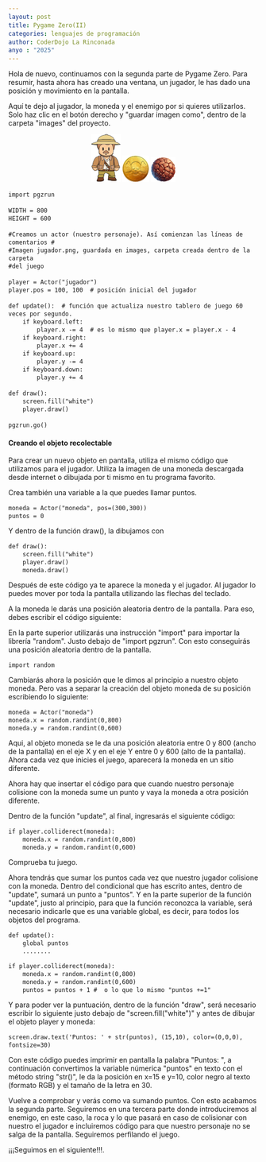```yaml
---
layout: post
title: Pygame Zero(II)
categories: lenguajes de programación
author: CoderDojo La Rinconada
anyo : "2025"
---
```



Hola de nuevo, continuamos con la segunda parte de Pygame Zero. Para resumir, hasta ahora has creado una ventana, un jugador, le has dado una posición y movimiento en la pantalla. 

Aquí te dejo al jugador, la moneda y el enemigo por si quieres utilizarlos. Solo haz clic en el botón derecho y "guardar imagen como", dentro de la carpeta "images" del proyecto.

<span style="display:block;text-align:center"> ![jugador] ![moneda] ![roca]</span>


~~~
import pgzrun

WIDTH = 800
HEIGHT = 600

#Creamos un actor (nuestro personaje). Así comienzan las líneas de comentarios #
#Imagen jugador.png, guardada en images, carpeta creada dentro de la carpeta 
#del juego

player = Actor("jugador")
player.pos = 100, 100  # posición inicial del jugador

def update():  # función que actualiza nuestro tablero de juego 60 veces por segundo.
    if keyboard.left:
        player.x -= 4  # es lo mismo que player.x = player.x - 4
    if keyboard.right:
        player.x += 4
    if keyboard.up:
        player.y -= 4
    if keyboard.down:
        player.y += 4

def draw():
    screen.fill("white")
    player.draw()

pgzrun.go()
~~~


#### Creando el objeto recolectable

Para crear un nuevo objeto en pantalla, utiliza el mismo código que utilizamos para el jugador. Utiliza la imagen de una moneda descargada desde internet o dibujada por ti mismo en tu programa favorito.

Crea también una variable a la que puedes llamar puntos.
~~~
moneda = Actor("moneda", pos=(300,300))
puntos = 0
~~~

Y dentro de la función draw(), la dibujamos con 

~~~
def draw():
    screen.fill("white")
    player.draw()
    moneda.draw()
~~~

Después de este código ya te aparece la moneda y el jugador. Al jugador lo puedes mover por toda la pantalla utilizando las flechas del teclado.

A la moneda le darás una posición aleatoria dentro de la pantalla. Para eso, debes escribir el código siguiente:

En la parte superior utilizarás una instrucción "import" para importar la librería "random". Justo debajo de "import pgzrun". Con esto conseguirás una posición aleatoria dentro de la pantalla.
~~~
import random
~~~

Cambiarás ahora la posición que le dimos al principio a nuestro objeto moneda. Pero vas a separar la creación del objeto moneda de su posición escribiendo lo siguiente:

~~~
moneda = Actor("moneda")
moneda.x = random.randint(0,800)
moneda.y = random.randint(0,600)
~~~

Aqui, al objeto moneda se le da una posición aleatoria entre 0 y 800 (ancho de la pantalla) en el eje X y en el eje Y entre 0 y 600 (alto de la pantalla). Ahora cada vez que inicies el juego, aparecerá la moneda en un sitio diferente.

Ahora hay que insertar el código para que cuando nuestro personaje colisione con la moneda sume un punto y vaya la moneda a otra posición diferente. 

Dentro de la función "update", al final, ingresarás el siguiente código:

~~~
if player.colliderect(moneda):
    moneda.x = random.randint(0,800)
    moneda.y = random.randint(0,600)
~~~
Comprueba tu juego.

Ahora tendrás que sumar los puntos cada vez que nuestro jugador colisione con la moneda. Dentro del condicional que has escrito antes, dentro de "update", sumará un punto a "puntos". Y en la parte superior de la función "update", justo al principio, para que la función reconozca la variable, será necesario indicarle que es una variable global, es decir, para todos los objetos del programa.

~~~
def update():
    global puntos
    ........
~~~


~~~
if player.colliderect(moneda):
    moneda.x = random.randint(0,800)
    moneda.y = random.randint(0,600)
    puntos = puntos + 1 #  o lo que lo mismo "puntos +=1"
~~~

Y para poder ver la puntuación, dentro de la función "draw", será necesario escribir lo siguiente justo debajo de "screen.fill("white")" y antes de dibujar el objeto player y moneda:

~~~
screen.draw.text('Puntos: ' + str(puntos), (15,10), color=(0,0,0), fontsize=30)
~~~

Con este código puedes imprimir en pantalla la palabra "Puntos: ", a continuación convertimos la variable númerica "puntos" en texto con el método string "str()", le da la posición en x=15 e y=10, color negro al texto (formato RGB) y el tamaño de la letra en 30.   

Vuelve a comprobar y verás como va sumando puntos. Con esto acabamos la segunda parte. Seguiremos en una tercera parte donde introduciremos al enemigo, en este caso, la roca y lo que pasará en caso de colisionar con nuestro el jugador e incluiremos código para que nuestro personaje no se salga de la pantalla. Seguiremos perfilando el juego.

¡¡¡Seguimos en el siguiente!!!.

[jugador]: /images/jugador.png
[moneda]: /images/moneda.png
[roca]: /images/roca.png
